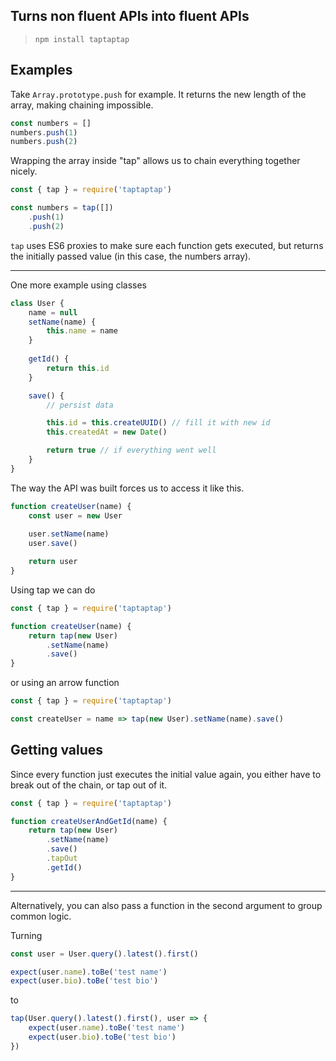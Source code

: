 ## Turns non fluent APIs into fluent APIs

> `npm install taptaptap`

## Examples 
Take `Array.prototype.push` for example. It returns the new length of the array, making chaining impossible.

```javascript
const numbers = []
numbers.push(1)
numbers.push(2)
```

Wrapping the array inside "tap" allows us to chain everything together nicely.

```javascript
const { tap } = require('taptaptap')

const numbers = tap([])
    .push(1)
    .push(2)
```
`tap` uses ES6 proxies to make sure each function gets executed, but returns the initially passed value (in this case, the numbers array).

---

One more example using classes

```javascript
class User {
    name = null
    setName(name) {
        this.name = name
    }
    
    getId() {
        return this.id
    }

    save() {
        // persist data

        this.id = this.createUUID() // fill it with new id
        this.createdAt = new Date()

        return true // if everything went well
    }
}
```

The way the API was built forces us to access it like this.

```javascript
function createUser(name) {
    const user = new User
    
    user.setName(name)
    user.save()

    return user
}
```

Using tap we can do 

```javascript
const { tap } = require('taptaptap')

function createUser(name) {
    return tap(new User)
        .setName(name)
        .save()
}
```

or using an arrow function

```javascript
const { tap } = require('taptaptap')

const createUser = name => tap(new User).setName(name).save()
```

## Getting values

Since every function just executes the initial value again, you either have to break out of the chain, or tap out of it.

```javascript
const { tap } = require('taptaptap')

function createUserAndGetId(name) {
    return tap(new User)
        .setName(name)
        .save()
        .tapOut
        .getId()
}
```

---

Alternatively, you can also pass a function in the second argument to group common logic.

Turning

```javascript
const user = User.query().latest().first()

expect(user.name).toBe('test name')
expect(user.bio).toBe('test bio')
```

to

```javascript
tap(User.query().latest().first(), user => {
    expect(user.name).toBe('test name')
    expect(user.bio).toBe('test bio')
})
```